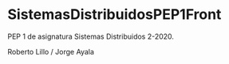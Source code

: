 # SistemasDistribuidosPEP1Front

PEP 1 de asignatura Sistemas Distribuidos 2-2020.

Roberto Lillo / Jorge Ayala
